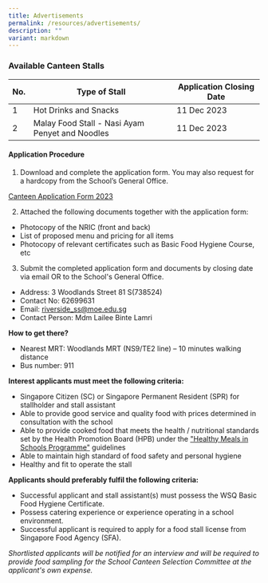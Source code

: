 ```yaml
---
title: Advertisements
permalink: /resources/advertisements/
description: ""
variant: markdown
---
```

### **Available Canteen Stalls**



|No. | Type of Stall | Application Closing Date |
| -------- | -------- | -------- |
| 1     | Hot Drinks and Snacks     | 11 Dec 2023     |
| 2     | Malay Food Stall - Nasi Ayam Penyet and Noodles     | 11 Dec 2023     |


#### **Application Procedure**

1. Download and complete the application form. You may also request for a hardcopy from the School’s General Office.

[Canteen Application Form 2023](/files/Canteen_application_form_2023.pdf)

2. Attached the following documents together with the application form:
* Photocopy of the NRIC (front and back)
* List of proposed menu and pricing for all items
* Photocopy of relevant certificates such as Basic Food Hygiene Course, etc

3. Submit the completed application form and documents by closing date via email OR to the School's General Office.

* Address: 3 Woodlands Street 81 S(738524)
* Contact No: 62699631
* Email: riverside_ss@moe.edu.sg
* Contact Person: Mdm Lailee Binte Lamri  

**How to get there?**
* Nearest MRT: Woodlands MRT (NS9/TE2 line) – 10 minutes walking distance
* Bus number: 911

**Interest applicants must meet the following criteria:**
* Singapore Citizen (SC) or Singapore Permanent Resident (SPR) for stallholder and stall assistant
* Able to provide good service and quality food with prices determined in consultation with the school
* Able to provide cooked food that meets the health / nutritional standards set by the Health Promotion Board (HPB) under the ["Healthy Meals in Schools Programme"](https://www.hpb.gov.sg/schools/school-programmes/healthy-meals-in-schools-programme)  guidelines
* Able to maintain high standard of food safety and personal hygiene
* Healthy and fit to operate the stall


**Applicants should preferably fulfil the following criteria:**
* Successful applicant and stall assistant(s) must possess the WSQ Basic Food Hygiene Certificate.
* Possess catering experience or experience operating in a school environment.
* Successful applicant is required to apply for a food stall license from Singapore Food Agency (SFA). 


*Shortlisted applicants will be notified for an interview and will be required to provide food sampling for the School Canteen Selection Committee at the applicant's own expense.*